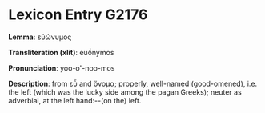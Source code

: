 # Lexicon Entry G2176

**Lemma**: εὐώνυμος

**Transliteration (xlit)**: euṓnymos

**Pronunciation**: yoo-o'-noo-mos

**Description**:
from εὖ and ὄνομα; properly, well-named (good-omened), i.e. the left (which was the lucky side among the pagan Greeks); neuter as adverbial, at the left hand:--(on the) left.
